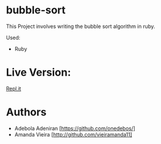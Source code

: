 # bubble-sort
This Project involves writing the bubble sort algorithm in ruby.

Used:
- Ruby

# Live Version:
[Repl.it](https://repl.it/@vieiramanda11/Bubble-Sort-Bubble-Sort-By)

# Authors
- Adebola Adeniran  [https://github.com/onedebos/]
- Amanda Vieira [http://github.com/vieiramanda11]



